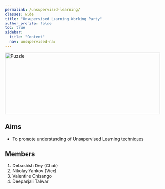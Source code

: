 ```yaml
---
permalink: /unsupervised-learning/
classes: wide
title: "Unsupervised Learning Working Party"
author_profile: false
toc: true
sidebar:
  title: "Content"
  nav: unsupervised-nav
---
```


<img src="/assets/images_for_wp/UL_home.jpg" alt="Puzzle" width=100% height="200">

## Aims
- To promote understanding of Unsupervised Learning techniques


## Members

1.  Debashish Dey (Chair) 
2.  Nikolay Yankov (Vice)
3.  Valentine Chisango
4.  Deepanjali Talwar 
